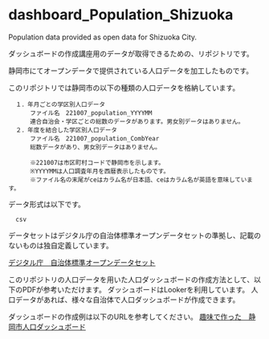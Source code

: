 # dashboard_Population_Shizuoka
Population data provided as open data for Shizuoka City.

ダッシュボードの作成講座用のデータが取得できるための、リポジトリです。

静岡市にてオープンデータで提供されている人口データを加工したものです。

このリポジトリでは静岡市の以下の種類の人口データを格納しています。

      １．年月ごとの学区別人口データ
          ファイル名　221007_population_YYYYMM
          連合自治会・学区ごとの総数のデータがあります。男女別データはありません。
      ２．年度を結合した学区別人口データ
          ファイル名　221007_population_CombYear
          総数データがあり、男女別データはありません。
          
          ※221007は市区町村コードで静岡市を示します。
          ※YYYYMMは人口調査年月を西暦表示したものです。
          ※ファイル名の末尾がceはカラム名が日本語、ceはカラム名が英語を意味しています。
          
データ形式は以下です。

      csv
          
データセットはデジタル庁の自治体標準オープンデータセットの準拠し、記載のないものは独自定義しています。

[デジタル庁　自治体標準オープンデータセット](https://www.digital.go.jp/resources/open_data/municipal-standard-data-set-test/?fbclid=IwAR1AisrpdlBnTRR0QHrOXEPAv1wpC4MZxtdtu0KDWcd0cXUH9F-RNYibKVc)

このリポジトリの人口データを用いた人口ダッシュボードの作成方法として、以下のPDFが参考いただけます。
ダッシュボードはLookerを利用しています。
人口データがあれば、様々な自治体で人口ダッシュボードが作成できます。


ダッシュボードの作成例は以下のURLを参考してください。
[趣味で作った　静岡市人口ダッシュボード](https://lookerstudio.google.com/reporting/4b5f3d68-7f27-4c4e-9a50-253889ae45f6)
